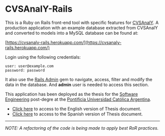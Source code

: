 CVSAnalY-Rails
==============

This is a Ruby on Rails front-end tool with specific features for [CVSAnalY](http://metricsgrimoire.github.io/CVSAnalY/). A production application with an example database extracted from CVSAnalY and converted to models into a MySQL database can be found at:

[https://cvsanaly-rails.herokuapp.com/](https://cvsanaly-rails.herokuapp.com/)

Login using the following credentials:

```
user: user@example.com
password: password
```

It also use the [Rails Admin](https://github.com/sferik/rails_admin) gem to navigate, access, filter and modify the data in the database. And **admin** user is needed to access this section.

This application has been deployed as the thesis for the [Software Engineering](http://www.uca.edu.ar/index.php/carreras/showInfo/es/id/6) post-degre at the [Pontificia Universidad Católica Argentina](http://www.uca.edu.ar/index.php/home/index/es). 

- [Click here](https://www.dropbox.com/s/vc2qm5nxy72v82j/CVSAnalY-Rails%20%28EN%29.pdf) to access to the English version of Thesis document.
- [Click here](https://www.dropbox.com/s/drljnpxs1m3nkfs/CVSAnalY-Rails%20%28ES%29.pdf?dl=0) to access to the Spanish version of Thesis document.
---

*NOTE: A refactoring of the code is being made to apply best RoR practices.*


